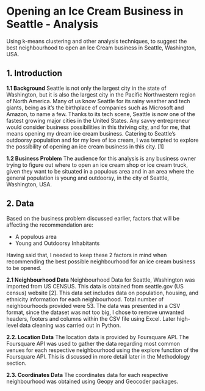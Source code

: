 # Opening an Ice Cream Business in Seattle - Analysis
Using k-means clustering and other analysis techniques, to suggest the best neighbourhood to open an Ice Cream business in Seattle, Washington, USA.

## 1. Introduction
**1.1 Background**
Seattle is not only the largest city in the state of Washington, but it is also the largest city in the Pacific Northwestern region of North America. Many of us know Seattle for its rainy weather and tech giants, being as it’s the birthplace of companies such as Microsoft and Amazon, to name a few. Thanks to its tech scene, Seattle is now one of the fastest growing major cities in the United States. Any savvy entrepreneur would consider business possibilities in this thriving city, and for me, that means opening my dream ice cream business. Catering to Seattle’s outdoorsy population and for my love of ice cream, I was tempted to explore the possibility of opening an ice cream business in this city. [1]

**1.2 Business Problem**
The audience for this analysis is any business owner trying to figure out where to open an ice cream shop or ice cream truck, given they want to be situated in a populous area and in an area where the general population is young and outdoorsy, in the city of Seattle, Washington, USA.

## 2. Data
Based on the business problem discussed earlier, factors that will be affecting the recommendation are:

* A populous area
* Young and Outdoorsy Inhabitants

Having said that, I needed to keep these 2 factors in mind when recommending the best possible neighbourhood for an ice cream business to be opened.

**2.1 Neighbourhood Data**
Neighbourhood Data for Seattle, Washington was imported from US CENSUS. This data is obtained from seattle.gov (US census) website [2]. This data set includes data on population, housing, and ethnicity information for each neighbourhood. Total number of neighbourhoods provided were 53. The data was presented in a CSV format, since the dataset was not too big, I chose to remove unwanted headers, footers and columns within the CSV file using Excel. Later high-level data cleaning was carried out in Python.

**2.2. Location Data**
The location data is provided by Foursquare API. The Foursquare API was used to gather the data regarding most common venues for each respective neighbourhood using the explore function of the Foursquare API. This is discussed in more detail later in the Methodology section.

**2.3. Coordinates Data**
The coordinates data for each respective neighbourhood was obtained using Geopy and Geocoder packages. 
